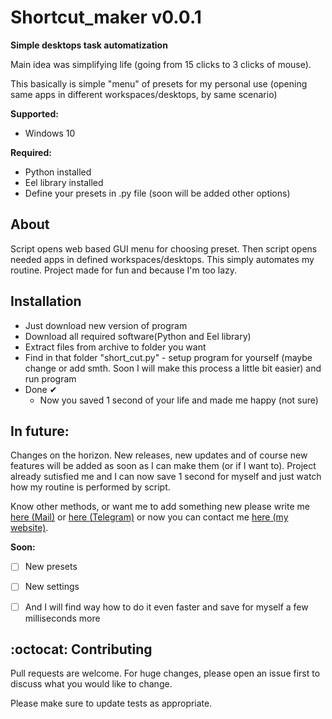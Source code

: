 # Shortcut_maker v0.0.1

**Simple desktops task automatization**

Main idea was simplifying life (going from 15 clicks to 3 clicks of mouse).

This basically is simple "menu" of presets for my personal use (opening same apps in different workspaces/desktops, by same scenario)


**Supported:**
- Windows 10


**Required:**
- Python installed
- Eel library installed
- Define your presets in .py file (soon will be added other options)


## About

Script opens web based GUI menu for choosing preset. Then script opens needed apps in defined workspaces/desktops. This simply automates my routine. Project made for fun and because I'm too lazy.   


## Installation
- Just download new version of program
- Download all required software(Python and Eel library)
- Extract files from archive to folder you want
- Find in that folder "short_cut.py" - setup program for yourself (maybe change or add smth. Soon I will make this process a little bit easier) and run program
- Done ✔
	- Now you saved 1 second of your life and made me happy (not sure)

## In future:

Changes on the horizon. New releases, new updates and of course new features will be added as soon as I can make them (or if I want to). Project already sutisfied me and I can now save 1 second for myself and just watch how my routine is performed by script.

Know other methods, or want me to add something new please write me [here (Mail)](mailto:olegpapka2@gmail.com) or [here (Telegram)](https://t.me/oleg_folder) or now you can contact me [here (my website)](https://olegpapka.tk).

**Soon:**
- [ ] New presets
- [ ] New settings
- [ ] And I will find way how to do it even faster and save for myself a few milliseconds more 


## :octocat: Contributing

Pull requests are welcome. For huge changes, please open an issue first to discuss what you would like to change.

Please make sure to update tests as appropriate.